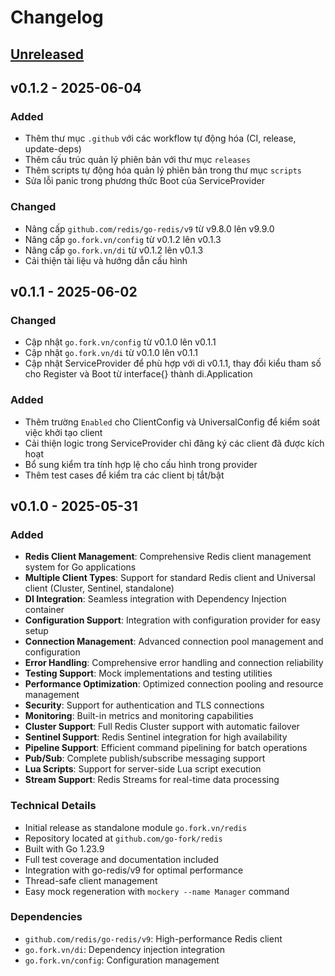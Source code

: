 # Changelog

## [Unreleased]

## v0.1.2 - 2025-06-04

### Added
- Thêm thư mục `.github` với các workflow tự động hóa (CI, release, update-deps)
- Thêm cấu trúc quản lý phiên bản với thư mục `releases`
- Thêm scripts tự động hóa quản lý phiên bản trong thư mục `scripts`
- Sửa lỗi panic trong phương thức Boot của ServiceProvider

### Changed
- Nâng cấp `github.com/redis/go-redis/v9` từ v9.8.0 lên v9.9.0
- Nâng cấp `go.fork.vn/config` từ v0.1.2 lên v0.1.3
- Nâng cấp `go.fork.vn/di` từ v0.1.2 lên v0.1.3
- Cải thiện tài liệu và hướng dẫn cấu hình

## v0.1.1 - 2025-06-02

### Changed
- Cập nhật `go.fork.vn/config` từ v0.1.0 lên v0.1.1
- Cập nhật `go.fork.vn/di` từ v0.1.0 lên v0.1.1
- Cập nhật ServiceProvider để phù hợp với di v0.1.1, thay đổi kiểu tham số cho Register và Boot từ interface{} thành di.Application

### Added
- Thêm trường `Enabled` cho ClientConfig và UniversalConfig để kiểm soát việc khởi tạo client
- Cải thiện logic trong ServiceProvider chỉ đăng ký các client đã được kích hoạt
- Bổ sung kiểm tra tính hợp lệ cho cấu hình trong provider
- Thêm test cases để kiểm tra các client bị tắt/bật

## v0.1.0 - 2025-05-31

### Added
- **Redis Client Management**: Comprehensive Redis client management system for Go applications
- **Multiple Client Types**: Support for standard Redis client and Universal client (Cluster, Sentinel, standalone)
- **DI Integration**: Seamless integration with Dependency Injection container
- **Configuration Support**: Integration with configuration provider for easy setup
- **Connection Management**: Advanced connection pool management and configuration
- **Error Handling**: Comprehensive error handling and connection reliability
- **Testing Support**: Mock implementations and testing utilities
- **Performance Optimization**: Optimized connection pooling and resource management
- **Security**: Support for authentication and TLS connections
- **Monitoring**: Built-in metrics and monitoring capabilities
- **Cluster Support**: Full Redis Cluster support with automatic failover
- **Sentinel Support**: Redis Sentinel integration for high availability
- **Pipeline Support**: Efficient command pipelining for batch operations
- **Pub/Sub**: Complete publish/subscribe messaging support
- **Lua Scripts**: Support for server-side Lua script execution
- **Stream Support**: Redis Streams for real-time data processing

### Technical Details
- Initial release as standalone module `go.fork.vn/redis`
- Repository located at `github.com/go-fork/redis`
- Built with Go 1.23.9
- Full test coverage and documentation included
- Integration with go-redis/v9 for optimal performance
- Thread-safe client management
- Easy mock regeneration with `mockery --name Manager` command

### Dependencies
- `github.com/redis/go-redis/v9`: High-performance Redis client
- `go.fork.vn/di`: Dependency injection integration
- `go.fork.vn/config`: Configuration management

[Unreleased]: github.com/go-fork/redis/compare/v0.1.2...HEAD
[v0.1.2]: github.com/go-fork/redis/compare/v0.1.1...v0.1.2
[v0.1.1]: github.com/go-fork/redis/compare/v0.1.0...v0.1.1
[v0.1.0]: github.com/go-fork/redis/releases/tag/v0.1.0
